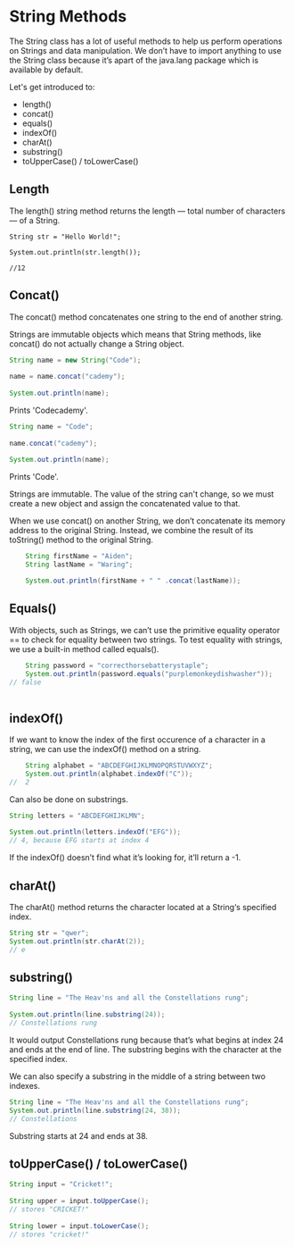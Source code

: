 # String Methods

The String class has a lot of useful methods to help us perform operations on Strings and data manipulation. 
We don’t have to import anything to use the String class because it’s apart of the java.lang package which is available by default.

Let's get introduced to:

* length()
* concat()
* equals()
* indexOf()
* charAt()
* substring()
* toUpperCase() / toLowerCase()

## Length
The length() string method returns the length ⁠— total number of characters ⁠— of a String.

```
String str = "Hello World!";  
 
System.out.println(str.length());

//12
```



## Concat()

The concat() method concatenates one string to the end of another string.

Strings are immutable objects which means that String methods, like concat() do not actually change 
a String object. 

```java
String name = new String("Code");
 
name = name.concat("cademy");
 
System.out.println(name);
```

Prints 'Codecademy'.

```java
String name = "Code";
 
name.concat("cademy");
 
System.out.println(name);
```

Prints 'Code'.

Strings are immutable. The value of the string can't change, so we must create a new object and
assign the concatenated value to that.

When we use concat() on another String, we don’t concatenate its memory address to the original
String. Instead, we combine the result of its toString() method to the original String. 

```java
    String firstName = "Aiden";  
    String lastName = "Waring";

    System.out.println(firstName + " " .concat(lastName));
```

## Equals()

With objects, such as Strings, we can’t use the primitive equality operator == to check for equality
between two strings. To test equality with strings, we use a built-in method called equals().

```java
    String password = "correcthorsebatterystaple";
    System.out.println(password.equals("purplemonkeydishwasher"));
// false
    
```

## indexOf()

If we want to know the index of the first occurence of a character in a string, we can use the 
indexOf() method on a string.

```java
    String alphabet = "ABCDEFGHIJKLMNOPQRSTUVWXYZ";
    System.out.println(alphabet.indexOf("C"));
//  2
```

Can also be done on substrings.

```java
String letters = "ABCDEFGHIJKLMN";
 
System.out.println(letters.indexOf("EFG"));
// 4, because EFG starts at index 4
```

If the indexOf() doesn’t find what it’s looking for, it’ll return a -1.

## charAt()

The charAt() method returns the character located at a String‘s specified index.

```java
String str = "qwer";
System.out.println(str.charAt(2));
// e
```

## substring()

```java
String line = "The Heav'ns and all the Constellations rung";
 
System.out.println(line.substring(24));
// Constellations rung
```

It would output Constellations rung because that’s what begins at index 24 and ends at the end of
line. The substring begins with the character at the specified index.

We can also specify a substring in the middle of a string between two indexes.

```java
String line = "The Heav'ns and all the Constellations rung";
System.out.println(line.substring(24, 38));
// Constellations
```

Substring starts at 24 and ends at 38.

## toUpperCase() / toLowerCase()

```java
String input = "Cricket!";
 
String upper = input.toUpperCase();
// stores "CRICKET!"
 
String lower = input.toLowerCase();
// stores "cricket!"
```

